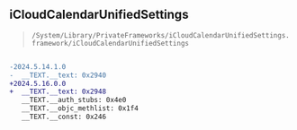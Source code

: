 ## iCloudCalendarUnifiedSettings

> `/System/Library/PrivateFrameworks/iCloudCalendarUnifiedSettings.framework/iCloudCalendarUnifiedSettings`

```diff

-2024.5.14.1.0
-  __TEXT.__text: 0x2940
+2024.5.16.0.0
+  __TEXT.__text: 0x2948
   __TEXT.__auth_stubs: 0x4e0
   __TEXT.__objc_methlist: 0x1f4
   __TEXT.__const: 0x246

```
